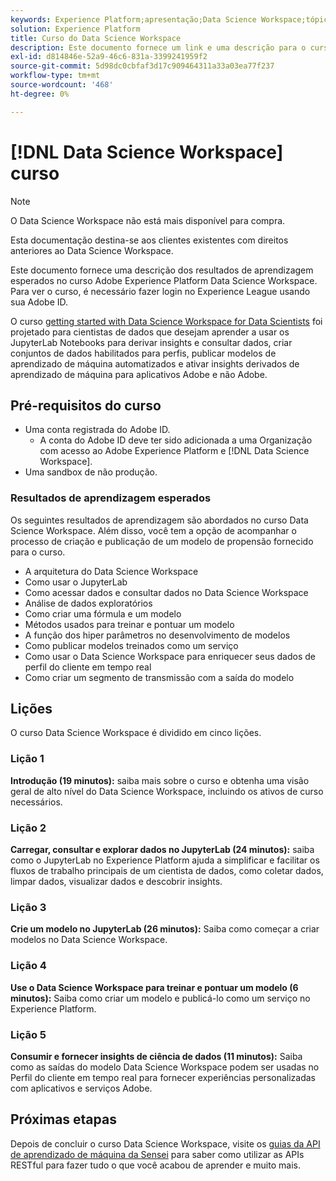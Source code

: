 ```yaml
---
keywords: Experience Platform;apresentação;Data Science Workspace;tópicos populares;curso de ciência de dados;curso;dsw
solution: Experience Platform
title: Curso do Data Science Workspace
description: Este documento fornece um link e uma descrição para o curso Adobe Experience Platform Data Science Workspace.
exl-id: d814846e-52a9-46c6-831a-3399241959f2
source-git-commit: 5d98dc0cbfaf3d17c909464311a33a03ea77f237
workflow-type: tm+mt
source-wordcount: '468'
ht-degree: 0%

---
```



# [!DNL Data Science Workspace] curso

>[!NOTE]
>
>O Data Science Workspace não está mais disponível para compra.
>
>Esta documentação destina-se aos clientes existentes com direitos anteriores ao Data Science Workspace.

Este documento fornece uma descrição dos resultados de aprendizagem esperados no curso Adobe Experience Platform Data Science Workspace. Para ver o curso, é necessário fazer login no Experience League usando sua Adobe ID.

O curso [getting started with Data Science Workspace for Data Scientists](https://experienceleague.adobe.com/?lang=pt-br&recommended=ExperiencePlatform-U-1-2021.1.dsw&lang=pt-BR) foi projetado para cientistas de dados que desejam aprender a usar os JupyterLab Notebooks para derivar insights e consultar dados, criar conjuntos de dados habilitados para perfis, publicar modelos de aprendizado de máquina automatizados e ativar insights derivados de aprendizado de máquina para aplicativos Adobe e não Adobe.

## Pré-requisitos do curso

- Uma conta registrada do Adobe ID.
   - A conta do Adobe ID deve ter sido adicionada a uma Organização com acesso ao Adobe Experience Platform e [!DNL Data Science Workspace].
- Uma sandbox de não produção.

### Resultados de aprendizagem esperados

Os seguintes resultados de aprendizagem são abordados no curso Data Science Workspace. Além disso, você tem a opção de acompanhar o processo de criação e publicação de um modelo de propensão fornecido para o curso.

- A arquitetura do Data Science Workspace
- Como usar o JupyterLab
- Como acessar dados e consultar dados no Data Science Workspace
- Análise de dados exploratórios
- Como criar uma fórmula e um modelo
- Métodos usados para treinar e pontuar um modelo
- A função dos hiper parâmetros no desenvolvimento de modelos
- Como publicar modelos treinados como um serviço
- Como usar o Data Science Workspace para enriquecer seus dados de perfil do cliente em tempo real
- Como criar um segmento de transmissão com a saída do modelo

## Lições

O curso Data Science Workspace é dividido em cinco lições.

### Lição 1

**Introdução (19 minutos):** saiba mais sobre o curso e obtenha uma visão geral de alto nível do Data Science Workspace, incluindo os ativos de curso necessários.

### Lição 2

**Carregar, consultar e explorar dados no JupyterLab (24 minutos):** saiba como o JupyterLab no Experience Platform ajuda a simplificar e facilitar os fluxos de trabalho principais de um cientista de dados, como coletar dados, limpar dados, visualizar dados e descobrir insights.

### Lição 3

**Crie um modelo no JupyterLab (26 minutos):** Saiba como começar a criar modelos no Data Science Workspace.

### Lição 4

**Use o Data Science Workspace para treinar e pontuar um modelo (6 minutos):** Saiba como criar um modelo e publicá-lo como um serviço no Experience Platform.

### Lição 5

**Consumir e fornecer insights de ciência de dados (11 minutos):** Saiba como as saídas do modelo Data Science Workspace podem ser usadas no Perfil do cliente em tempo real para fornecer experiências personalizadas com aplicativos e serviços Adobe.

## Próximas etapas

Depois de concluir o curso Data Science Workspace, visite os [guias da API de aprendizado de máquina da Sensei](./api/getting-started.md) para saber como utilizar as APIs RESTful para fazer tudo o que você acabou de aprender e muito mais.



